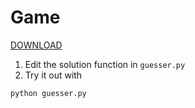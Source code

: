 Game
====

[DOWNLOAD](https://github.com/zackhsi/game/archive/master.zip)

1. Edit the solution function in `guesser.py`
2. Try it out with

```
python guesser.py
```
